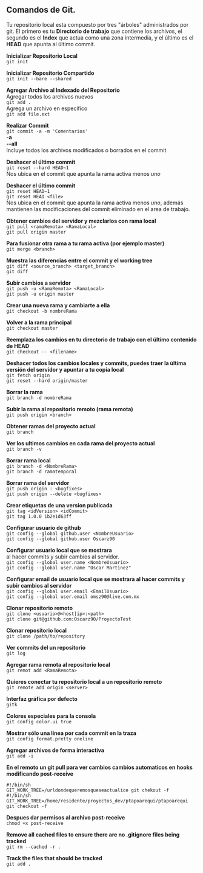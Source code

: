 Comandos de Git.
---

Tu repositorio local esta compuesto por tres "árboles" administrados por git. El primero es tu **Directorio de trabajo** que contiene los archivos, el segundo es el **Index** que actua como una zona intermedia, y el último es el **HEAD** que apunta al último commit.

**Inicializar Repositorio Local**  
`git init`

**Inicializar Repositorio Compartido**  
`git init --bare --shared`

**Agregar Archivo al Indexado del Repositorio**  
Agregar todos los archivos nuevos  
`git add . `  
Agrega un archivo en especifico  
`git add file.ext`  

**Realizar Commit**  
`git commit -a -m 'Comentarios'`  
**-a**  
**--all**  
Incluye todos los archivos modificados o borrados en el commit  

**Deshacer el último commit**  
`git reset --hard HEAD~1`  
Nos ubica en el commit que apunta la rama activa menos _uno_  

**Deshacer el último commit**  
`git reset HEAD~1`  
`git reset HEAD <file>`  
Nos ubica en el commit que apunta la rama activa menos _uno_, además mantienen las modificaciones del commit eliminado en el area de trabajo.  

**Obtener cambios del servidor y mezclarlos con rama local**  
`git pull <ramaRemota> <RamaLocal>`  
`git pull origin master`  

**Para fusionar otra rama a tu rama activa (por ejemplo master)**  
`git merge <branch>`  

**Muestra las diferencias entre el commit y el working tree**  
`git diff <source_branch> <target_branch>`  
`git diff`  

**Subir cambios a servidor**  
`git push -u <RamaRemota> <RamaLocal>`  
`git push -u origin master`  

**Crear una nueva rama y cambiarte a ella**  
`git checkout -b nombreRama`  

**Volver a la rama principal**  
`git checkout master`  

**Reemplaza los cambios en tu directorio de trabajo con el último contenido de HEAD**  
`git checkout -- <filename>`  

**Deshacer todos los cambios locales y commits, puedes traer la última versión del servidor y apuntar a tu copia local**  
`git fetch origin`  
`git reset --hard origin/master`  

**Borrar la rama**  
`git branch -d nombreRama`  

**Subir la rama al repositorio remoto (rama remota)**  
`git push origin <branch>`  

**Obtener ramas del proyecto actual**  
`git branch`  

**Ver los ultimos cambios en cada rama del proyecto actual**  
`git branch -v`  

**Borrar rama local**  
`git branch -d <NombreRama>`  
`git branch -d ramatemporal`  

**Borrar rama del servidor**  
`git push origin : <bugfixes>`  
`git push origin --delete <bugfixes>`  

**Crear etiquetas de una version publicada**  
`git tag <idVersion> <idCommit>`  
`git tag 1.0.0 1b2e1d63ff`  

**Configurar usuario de github**  
`git config --global github.user <NombreUsuario>`  
`git config --global github.user Oscarz90`  

**Configurar usuario local que se mostrara**  
al hacer commits y subir cambios al servidor.  
`git config --global user.name <NombreUsuario>`  
`git config --global user.name "Oscar Martinez"`  

**Configurar email de usuario local que se
mostrara al hacer commits y subir cambios al servidor**  
`git config --global user.email <EmailUsuario>`  
`git config --global user.email omsz90@live.com.mx`  

**Clonar repositorio remoto**  
`git clone <usuario>@<host|ip>:<path>`  
`git clone git@github.com:Oscarz90/ProyectoTest`  

**Clonar repositorio local**  
`git clone /path/to/repository`  

**Ver commits del un repositorio**  
`git log`  

**Agregar rama remota al repositorio local**  
`git remot add <RamaRemota>`  

**Quieres conectar tu repositorio local a un repositorio remoto**  
`git remote add origin <server>`  

**Interfaz gráfica por defecto**  
`gitk`  

**Colores especiales para la consola**  
`git config color.ui true`  

**Mostrar sólo una línea por cada commit en la traza**  
`git config format.pretty oneline`  

**Agregar archivos de forma interactiva**  
`git add -i`  

**En el remoto un git pull para ver cambios
cambios automaticos en hooks modificando post-receive**  
~~~
#!/bin/sh
GIT_WORK_TREE=/urldondequeremosqueseactualice git chekout -f
#!/bin/sh
GIT_WORK_TREE=/home/residente/proyectos_dev/ptapoarequi/ptapoarequi git checkout -f
~~~  

**Despues dar permisos al archivo post-receive**  
`chmod +x post-receive`  

**Remove all cached files to ensure there are no .gitignore files being tracked**  
`git rm --cached -r .`  

**Track the files that should be tracked**  
`git add .`  
